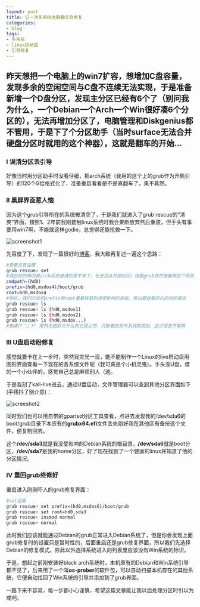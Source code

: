 ```yaml
---
layout: post
title: 记一次多系统电脑翻车及修复
categories:
- blog
tags:
- 多系统
- linux启动盘
- 引导修复
---
```


## 昨天想把一个电脑上的win7扩容，想增加C盘容量，发现多余的空闲空间与C盘不连续无法实现，于是准备新增一个D盘分区，发现主分区已经有6个了（别问我为什么，一个Debian一个Arch一个Win很好凑6个分区的），无法再增加分区了，电脑管理和Diskgenius都不管用，于是下了个分区助手（当时surface无法合并硬盘分区时就用的这个神器），这就是翻车的开始...

### Ⅰ 误清分区丢引导

好像当时用分区助手时没看仔细，把arch系统（我用的这个上的grub作为开机引导）的120个G给格式化了，准备重启看看是不是真翻车了，果不其然。

### Ⅱ 黑屏界面惹人恼

因为这个grub引导所在的系统被清空了，于是我们就进入了grub rescue的“清爽”界面，按照1、2年前我刚接触linux系统时我会果断放弃然后重装，但手头有事要用win7啊，不能就这样godie，总觉得还能抢救一下。

![screenshot1](http://q81m2s09z.bkt.clouddn.com/screenshot1.JPG)

先百度了下，发现了一篇很好的[博客](https://blog.csdn.net/weixin_39772481/article/details/79212364)，我大致再复述一遍这个思路：

``` bash
#查看已有设置
grub rescue> set 
#我目前的情况是arch系统被清的差不多了，也无法从外部访问，但是grub依然挂载再这个系统的分区上，我的显示结果是：
cmdpath=(hd0)
prefix=(hd0,msdos4)/boot/grub
root=hd0,msdos4
#到这，我们应该把prefix和root重新挂载到没受影响的系统，所以要查看现在的分区情况
grub rescue> ls
grub rescue> ls (hd0,msdos1)
grub rescue> ls (hd0,msdos2)
grub rescue> ls (hd0,msdos...)
#掀桌(╯‵□′)╯ 果然无图形化什么的让我心慌，只能看到文件系统的类别，这点信息不够啊
```

### Ⅲ U盘启动盼修复

感觉就要卡在上一步时，突然我灵光一现，能不能制作一个Linux的live启动盘用图形界面查看一下现在的各系统文件呢（我可真是个小机灵鬼）。手头没U盘，借的一个小伙伴的，感觉自己总是麻烦别人（逃。

于是我刻了kali-live进去，通过U盘启动，文件管理器可以查到其他分区界面如下(手残抖了别介意)：

![screeshot2](http://q81m2s09z.bkt.clouddn.com/s2.JPG)

同时我们也可以用自带的gparted分区工具查看，点进去发现我的/dev/sda6的boot/grub目录下本应有的<strong>grubx64.efi</strong>文件丢失刚好我在其他区有备份这个文件，便复制回去。

这个<strong>/dev/sda3</strong>就是我没受影响的Debian系统的根目录，<strong>/dev/sda6</strong>就是boot分区，<strong>/dev/sda7</strong>是我的home分区，好了现在找到了一个健康的linux并知道了他的分区情况。

### Ⅳ 重回grub终修好

重启进入刚刚吓人的grub修复界面：

```bash
#set设置
grub rescue> set prefix=(hd0,msdos6)/boot/grub
grub rescue> set root=hd0,sda3
grub rescue> insmod normal
grub rescue> normal
```

此时我们应该就能通过Debian的grub正常进入Debian系统了，但是你会发现上面grub修复时的设置只是暂时性的，后面重启还是grub修复界面，所以我们先选择Debian的修复模式。除此以外选择系统进入的列表里应该没有Win系统的标识。

于是，想起之前刚安装好black arch系统时，本机原有的Debian和Win系统引导都不见了，后来用了一个叫<strong>os-prober</strong>的软件包，可以自动扫描本机存在的其他系统，它便自动找回了Win系统的引导并添加到了grub界面。

一路下来不容易，每一步都小心谨慎，希望这篇文章能让我以后处理分区时引以为戒吧。



